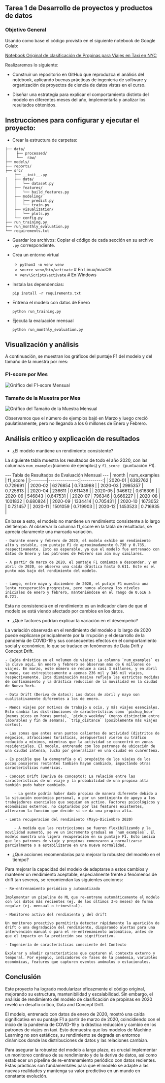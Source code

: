 ## Tarea 1 de Desarrollo de proyectos y productos de datos

### Objetivo General

Usando como base el código provisto en el siguiente notebook de Google Colab:

[Notebook Original de clasificación de Propinas para Viajes en Taxi en NYC](https://colab.research.google.com/drive/1CajYNrge3sAdV7Tc6YDvbB6fVqIP2qsJ "Acceder al notebook original en Google Colab")


Realizaremos lo siguiente:

- Construir un repositorio en GitHub que reproduzca el análisis del notebook, aplicando buenas prácticas de ingeniería de software y organización de proyectos de ciencia de datos vistas en el curso.

- Diseñar una estrategia para explicar el comportamiento distinto del modelo en diferentes meses del año, implementarla y analizar los resultados obtenidos.






## Instrucciones para configurar y ejecutar el proyecto:

- Crear la estructura de carpetas:

```
├── data/
│    ├── processed/    
│    └──  raw/   
├── models/
├── reports/
├── src/
    ├── __init__.py
│   ├── data/
│   │   └── dataset.py
│   ├── features/
│   │   └── build_features.py
│   ├── modeling/
│   │   ├── predict.py
│   │   └── train.py
│   ├── visualization/
│   │   └── plots.py
│   └── config.py
├── run_training.py
├── run_monthly_evaluation.py
└── requirements.txt
```

- Guardar los archivos: Copiar el código de cada sección en su archivo `.py` correspondiente.

- Crea un entorno virtual 

    - `python3 -m venv venv`
    - `source venv/bin/activate`  # En Linux/macOS
    - `venv\Scripts\activate` # En Windows

- Instala las dependencias:

     `pip install -r requirements.txt`   

- Entrena el modelo con datos de Enero

    `python run_training.py `

- Ejecuta la evaluación mensual

    `python run_monthly_evaluation.py `


## Visualización y análisis

A continuación, se muestran los gráficos del puntaje F1 del modelo y del tamaño de la muestra por mes:

### F1-score por Mes
![](reports/monthly_f1_score.png "Gráfico del F1-score Mensual")

### Tamaño de la Muestra por Mes
![](reports/monthly_sample_size.png "Gráfico del Tamaño de la Muestra Mensual")

Observamos que el número de ejemplos bajó en Marzo y luego creció paulatinamente, pero no llegando a los 6 millones de Enero y Febrero.



## Análisis crítico y explicación de resultados

- ¿El modelo mantiene un rendimiento consistente?

La siguiente tabla muestra los resultados de todo el año 2020, con las columnas `num_examples`(número de ejemplos) y `f1_score ` (puntuación F1). 

--- Tabla de Resultados de Evaluación Mensual ---
| month   |   num_examples |   f1_score |
|:--------|---------------:|-----------:|
| 2020-01 |        6382762 |   0.729691 |
| 2020-02 |        6276854 |   0.734988 |
| 2020-03 |        2995357 |   0.725813 |
| 2020-04 |         236611 |   0.611436 |
| 2020-05 |         346612 |   0.616309 |
| 2020-06 |         546843 |   0.647531 |
| 2020-07 |         796346 |   0.666227 |
| 2020-08 |        1001832 |   0.680824 |
| 2020-09 |        1334414 |   0.705431 |
| 2020-10 |        1673052 |   0.721457 |
| 2020-11 |        1501059 |   0.719903 |
| 2020-12 |        1453523 |   0.716935 |


En base a esto, el modelo no mantiene un rendimiento consistente a lo largo del tiempo. Al observar la columna f1_score en la tabla de resultados, se aprecia claramente una marcada variación.

    - Durante enero y febrero de 2020, el modelo exhibe un rendimiento alto y estable, con puntaje F1 de aproximadamente 0.730 y 0.735, respectivamente. Esto es esperable, ya que el modelo fue entrenado con datos de Enero y los patrones de Febrero son aún muy similares.

    - A partir de marzo de 2020, el puntaje F1 comienza a descender, y en abril de 2020, se observa una caída drástica hasta 0.611. Este es el punto más bajo del rendimiento del modelo.


    - Luego, entre mayo y diciembre de 2020, el putaje F1 muestra una lenta recuperación progresiva, pero nunca alcanza los niveles iniciales de enero y febrero, manteniéndose en el rango de 0.616 a 0.721.
    

Esta no consistencia en el rendimiento es un indicador claro de que el modelo se está viendo afectado por cambios en los datos.




- ¿Qué factores podrían explicar la variación en el desempeño?


La variación observada en el rendimiento del modelo a lo largo de 2020 puede explicarse principalmente por la irrupción y el desarrollo de la pandemia de COVID-19 y sus consecuentes efectos en el comportamiento social y económico, lo que se traduce en fenómenos de Data Drift y Concept Drift.

    - Caída drástica en el volumen de viajes: La columna `num_examples` es la clave aquí. En enero y febrero se observan más de 6 millones de viajes. En marzo, este número se reduce a casi 3 millones, y en abril y mayo, cae estrepitosamente a apenas 236 mil y 346 mil viajes, respectivamente. Esta disminución masiva refleja las estrictas medidas de confinamiento y la drástica reducción de la movilidad en la ciudad de Nueva York.

    - Data Drift (Deriva de datos): Los datos de abril y mayo son cualitativamente diferentes a los de enero.

    - Menos viajes por motivos de trabajo u ocio, y más viajes esenciales. Esto cambia las distribuciones de características como `pickup_hour` (menos picos en horas punta), `pickup_weekday` (menos distinción entre laborables y fin de semana), `trip_distance` (posiblemente más viajes cortos).

    - Las zonas que antes eran puntos calientes de actividad (distritos de negocios, atracciones turísticas, aeropuertos) vieron su tráfico reducido a mínimos, mientras que la actividad se concentró en zonas residenciales. El modelo, entrenado con los patrones de ubicación de una ciudad intensa, lucha por generalizar en una ciudad en cuarentena.

    - Es posible que la demografía o el propósito de los viajes de los pocos pasajeros restantes también hayan cambiado, impactando otras características numéricas.

    - Concept Drift (Deriva de concepto): La relación entre las características de un viaje y la probabilidad de una propina alta también pudo haber cambiado.

        - La gente podría haber dado propina de manera diferente debido a la situación económica personal, o por un sentimiento de apoyo a los trabajadores esenciales que seguían en activo. Factores psicológicos y económicos externos, no capturados por las features existentes, alteraron la función que decide si se da una propina alta.

    - Lenta recuperación del rendimiento (Mayo-Diciembre 2020)

        - A medida que las restricciones se fueron flexibilizando y la movilidad aumentó, se ve un incremento gradual en `num_examples`. El modelo muestra una ligera recuperación en su puntaje F1. Esto indica que los patrones de viaje y propinas comenzaron a normalizarse parcialmente o a estabilizarse en una nueva normalidad.


- ¿Qué acciones recomendarías para mejorar la robustez del modelo en el tiempo?

Para mejorar la capacidad del modelo de adaptarse a estos cambios y mantener un rendimiento aceptable, especialmente frente a fenómenos de drift tan severos, se recomiendan las siguientes acciones:

    - Re-entrenamiento periódico y automatizado

    Implementar un pipeline de ML que re-entrene automáticamente el modelo con los datos más recientes (ej. de los últimos 3-6 meses) de forma regular (ej. mensual o trimestral).

    - Monitoreo activo del rendimiento y del drift

    Un monitoreo proactivo permitiría detectar rápidamente la aparición de drift o una degradación del rendimiento, disparando alertas para una intervención manual o para el re-entrenamiento automático, antes de que el impacto en la predicción sea significativo.

    - Ingeniería de características consciente del Contexto

    Explorar y añadir características que capturen el contexto externo y temporal. Por ejemplo, indicadores de fases de la pandemia, variables económicas, features que capturen eventos anómalos o estacionales.


## Conclusión

Este proyecto ha logrado modularizar eficazmente el código original, mejorando su estructura, mantenibilidad y escalabilidad. Sin embargo, el análisis de rendimiento del modelo de clasificación de propinas en 2020 reveló un desafío crítico, Data and Concept Drift.

El modelo, entrenado con datos de enero de 2020, mostró una caída significativa en su puntaje F1 a partir de marzo de 2020, coincidiendo con el inicio de la pandemia de COVID-19 y la drástica reducción y cambio en los patrones de viajes en taxi. Esto demuestra que los modelos de Machine Learning no son estáticos, su rendimiento se degrada en entornos dinámicos donde las distribuciones de datos y las relaciones cambian.

Para asegurar la robustez del modelo a largo plazo, es crucial implementar un monitoreo continuo de su rendimiento y de la deriva de datos, así como establecer un pipeline de re-entrenamiento periódico con datos recientes. Estas prácticas son fundamentales para que el modelo se adapte a las nuevas realidades y mantenga su valor predictivo en un mundo en constante evolución.





